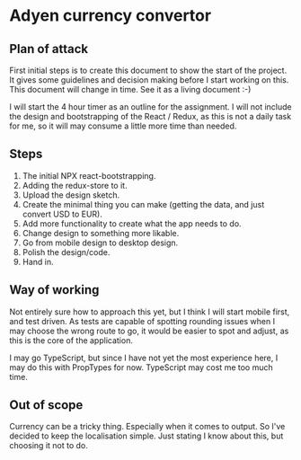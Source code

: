 # Adyen currency convertor

## Plan of attack

First initial steps is to create this document to show the start of the project. It gives some guidelines and decision making before I start working on this. This document will change in time. See it as a living document :-)

I will start the 4 hour timer as an outline for the assignment. I will not include the design and bootstrapping of the React / Redux, as this is not a daily task for me, so it will may consume a little more time than needed.

## Steps

1. The initial NPX react-bootstrapping.
2. Adding the redux-store to it.
3. Upload the design sketch.
4. Create the minimal thing you can make (getting the data, and just convert USD to EUR).
5. Add more functionality to create what the app needs to do.
6. Change design to something more likable.
7. Go from mobile design to desktop design.
8. Polish the design/code.
9. Hand in.

## Way of working

Not entirely sure how to approach this yet, but I think I will start mobile first, and test driven. As tests are capable of spotting rounding issues when I may choose the wrong route to go, it would be easier to spot and adjust, as this is the core of the application.

I may go TypeScript, but since I have not yet the most experience here, I may do this with PropTypes for now. TypeScript may cost me too much time.

## Out of scope

Currency can be a tricky thing. Especially when it comes to output. So I've decided to keep the localisation simple. Just stating I know about this, but choosing it not to do.
